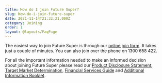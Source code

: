 ```yaml
---
title: How do I join Future Super?
slug: how-do-i-join-future-super
date: 2021-11-14T21:32:21.000Z
category: Joining
order: 1
layout: @layouts/FaqPage
---
```


The easiest way to join Future Super is through our [online join form](https://www.futuresuper.com.au/join-now/). It takes just a couple of minutes. You can also join over the phone on 1300 658 422.

For all the important information needed to make an informed decision about joining Future Super please read our [Product Disclosure Statement](https://www.futuresuper.com.au/pds), [Target Market Determination](https://www.futuresuper.com.au/tmd), [F](https://content.myfuturesuper.com.au/forms-docs/FS_FSG_19102021.pdf)[inancial Services Guide](https://content.myfuturesuper.com.au/forms-docs/FS_FSG_19102021.pdf) and [Additional Information Booklet](https://www.futuresuper.com.au/aib).
